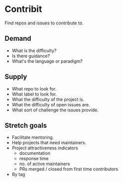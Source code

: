 # Contribit
Find repos and issues to contribute to.

## Demand
* What is the difficulty?
* Is there guidance?
* What's the language or paradigm?

## Supply
* What repo to look for.
* What label to look for.
* What the difficulty of the project is.
* What the difficulty of open issues are.
* What sort of challenge the issues provide.

## Stretch goals
* Facilitate mentoring.
* Help projects that need maintainers.
* Project attractiveness indicators
  * documentation
  * response time
  * no. of active maintainers
  * PRs merged / closed from first time contributors
* By tag


